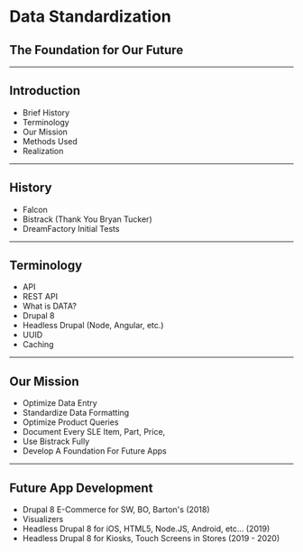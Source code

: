 # Data Standardization
## The Foundation for Our Future

---

## Introduction
- Brief History
- Terminology
- Our Mission
- Methods Used
- Realization

---

## History
- Falcon
- Bistrack (Thank You Bryan Tucker)
- DreamFactory Initial Tests

---

## Terminology
- API
- REST API
- What is DATA?
- Drupal 8
- Headless Drupal (Node, Angular, etc.)
- UUID
- Caching

---

## Our Mission
- Optimize Data Entry
- Standardize Data Formatting
- Optimize Product Queries
- Document Every SLE Item, Part, Price,
- Use Bistrack Fully
- Develop A Foundation For Future Apps

---

## Future App Development
- Drupal 8 E-Commerce for SW, BO, Barton's (2018)
- Visualizers
- Headless Drupal 8 for iOS, HTML5, Node.JS, Android, etc... (2019)
- Headless Drupal 8 for Kiosks, Touch Screens in Stores (2019 - 2020)
